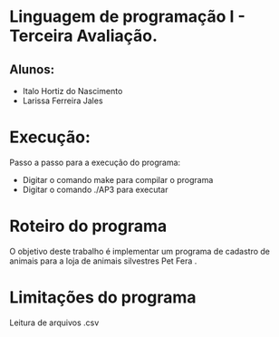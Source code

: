 # Linguagem de programação I - Terceira Avaliação.

## Alunos:
* Italo Hortiz do Nascimento
* Larissa Ferreira Jales

# Execução:
 Passo a passo para a execução do programa: 

* Digitar o comando make para compilar o programa 
* Digitar o comando ./AP3 para executar

# Roteiro do programa 
O objetivo deste trabalho é implementar um programa de cadastro de animais para a loja de animais silvestres ​Pet Fera​ .

# Limitações do programa
Leitura de arquivos .csv 

